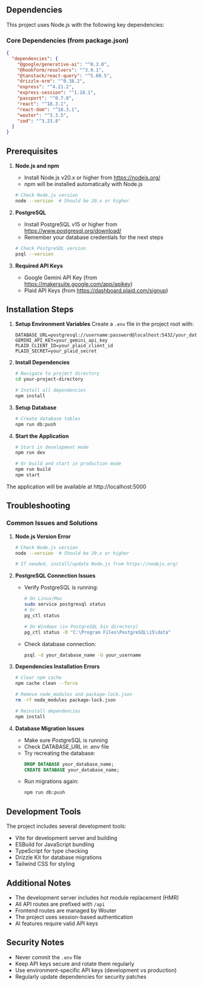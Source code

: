 
## Dependencies

This project uses Node.js with the following key dependencies:

### Core Dependencies (from package.json)
```json
{
  "dependencies": {
    "@google/generative-ai": "^0.3.0",
    "@hookform/resolvers": "^3.9.1",
    "@tanstack/react-query": "^5.60.5",
    "drizzle-orm": "^0.38.2",
    "express": "^4.21.2",
    "express-session": "^1.18.1",
    "passport": "^0.7.0",
    "react": "^18.3.1",
    "react-dom": "^18.3.1",
    "wouter": "^3.3.5",
    "zod": "^3.23.8"
  }
}
```

## Prerequisites

1. **Node.js and npm**
   - Install Node.js v20.x or higher from https://nodejs.org/
   - npm will be installed automatically with Node.js
   ```bash
   # Check Node.js version
   node --version  # Should be 20.x or higher
   ```

2. **PostgreSQL**
   - Install PostgreSQL v15 or higher from https://www.postgresql.org/download/
   - Remember your database credentials for the next steps
   ```bash
   # Check PostgreSQL version
   psql --version
   ```

3. **Required API Keys**
   - Google Gemini API Key (from https://makersuite.google.com/app/apikey)
   - Plaid API Keys (from https://dashboard.plaid.com/signup)

## Installation Steps

1. **Setup Environment Variables**
   Create a `.env` file in the project root with:
   ```
   DATABASE_URL=postgresql://username:password@localhost:5432/your_database_name
   GEMINI_API_KEY=your_gemini_api_key
   PLAID_CLIENT_ID=your_plaid_client_id
   PLAID_SECRET=your_plaid_secret
   ```

2. **Install Dependencies**
   ```bash
   # Navigate to project directory
   cd your-project-directory

   # Install all dependencies
   npm install
   ```

3. **Setup Database**
   ```bash
   # Create database tables
   npm run db:push
   ```

4. **Start the Application**
   ```bash
   # Start in development mode
   npm run dev

   # Or build and start in production mode
   npm run build
   npm start
   ```

The application will be available at http://localhost:5000

## Troubleshooting

### Common Issues and Solutions

1. **Node.js Version Error**
   ```bash
   # Check Node.js version
   node --version  # Should be 20.x or higher
   
   # If needed, install/update Node.js from https://nodejs.org/
   ```

2. **PostgreSQL Connection Issues**
   - Verify PostgreSQL is running:
     ```bash
     # On Linux/Mac
     sudo service postgresql status
     # Or
     pg_ctl status

     # On Windows (in PostgreSQL bin directory)
     pg_ctl status -D "C:\Program Files\PostgreSQL\15\data"
     ```
   - Check database connection:
     ```bash
     psql -d your_database_name -U your_username
     ```

3. **Dependencies Installation Errors**
   ```bash
   # Clear npm cache
   npm cache clean --force
   
   # Remove node_modules and package-lock.json
   rm -rf node_modules package-lock.json
   
   # Reinstall dependencies
   npm install
   ```

4. **Database Migration Issues**
   - Make sure PostgreSQL is running
   - Check DATABASE_URL in .env file
   - Try recreating the database:
     ```sql
     DROP DATABASE your_database_name;
     CREATE DATABASE your_database_name;
     ```
   - Run migrations again:
     ```bash
     npm run db:push
     ```

## Development Tools

The project includes several development tools:
- Vite for development server and building
- ESBuild for JavaScript bundling
- TypeScript for type checking
- Drizzle Kit for database migrations
- Tailwind CSS for styling

## Additional Notes

- The development server includes hot module replacement (HMR)
- All API routes are prefixed with `/api`
- Frontend routes are managed by Wouter
- The project uses session-based authentication
- AI features require valid API keys

## Security Notes

- Never commit the `.env` file
- Keep API keys secure and rotate them regularly
- Use environment-specific API keys (development vs production)
- Regularly update dependencies for security patches
